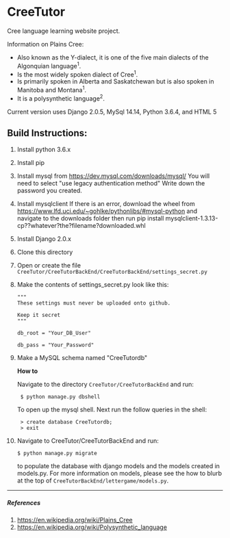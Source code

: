 # CreeTutor

Cree language learning website project.

Information on Plains Cree:
  * Also known as the Y-dialect, it is one of the five main dialects of the Algonquian language<sup>1</sup>.
  * Is the most widely spoken dialect of Cree<sup>1</sup>.
  * Is primarily spoken in Alberta and Saskatchewan but is also spoken in Manitoba and Montana<sup>1</sup>.
  * It is a polysynthetic language<sup>2</sup>.

Current version uses Django 2.0.5, MySql 14.14, Python 3.6.4, and HTML 5

## Build Instructions:
1. Install python 3.6.x
2. Install pip
3. Install mysql from https://dev.mysql.com/downloads/mysql/
You will need to select "use legacy authentication method"
Write down the password you created.
4. Install mysqlclient
If there is an error, download the wheel from https://www.lfd.uci.edu/~gohlke/pythonlibs/#mysql-python and navigate to the downloads folder then run pip install mysqlclient-1.3.13-cp??whatever?the?filename?downloaded.whl
5. Install Django 2.0.x
6. Clone this directory
7. Open or create the file `CreeTutor/CreeTutorBackEnd/CreeTutorBackEnd/settings_secret.py`
8. Make the contents of settings_secret.py look like this:

       """  
       These settings must never be uploaded onto github.

       Keep it secret
       """

       db_root = "Your_DB_User"

       db_pass = "Your_Password"

9. Make a MySQL schema named "CreeTutordb"

   **How to**

   Navigate to the directory `CreeTutor/CreeTutorBackEnd` and run:

        $ python manage.py dbshell


   To open up the mysql shell. Next run the follow queries in the shell:

        > create database CreeTutordb;
        > exit

11. Navigate to CreeTutor/CreeTutorBackEnd and run:

        $ python manage.py migrate

    to populate the database with django models and the models created in models.py. For more information
    on models, please see the how to blurb at the top of `CreeTutorBackEnd/lettergame/models.py`.
 ---

##### References
  1. https://en.wikipedia.org/wiki/Plains_Cree
  2. https://en.wikipedia.org/wiki/Polysynthetic_language
